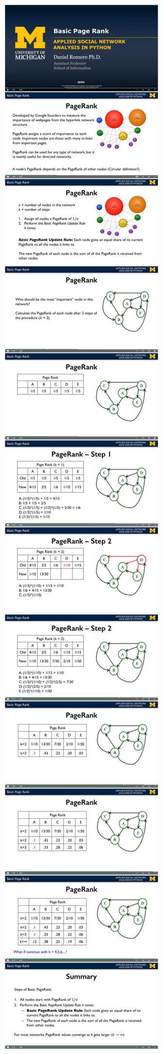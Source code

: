 <img src='../images/37.png' />
<img src='../images/38.png' />
<img src='../images/39.png' />
<img src='../images/40.png' />
<img src='../images/41.png' />
<img src='../images/42.png' />
<img src='../images/43.png' />
<img src='../images/44.png' />
<img src='../images/45.png' />
<img src='../images/46.png' />
<img src='../images/47.png' />
<img src='../images/48.png' />